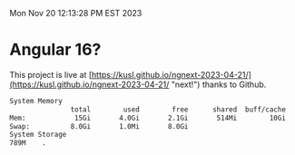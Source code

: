 Mon Nov 20 12:13:28 PM EST 2023

# Angular 16?


This project is live at [https://kusl.github.io/ngnext-2023-04-21/](https://kusl.github.io/ngnext-2023-04-21/ "next!") thanks to Github.

```bash
System Memory
               total        used        free      shared  buff/cache   available
Mem:            15Gi       4.0Gi       2.1Gi       514Mi        10Gi        11Gi
Swap:          8.0Gi       1.0Mi       8.0Gi
System Storage
789M	.
```
```bash

